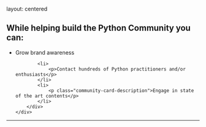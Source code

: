 layout: centered

## While helping build the Python Community you can:
<div class="home-sec">
    <div class="this-is-for">
        <ul class="this-is-for">
            <li>
                <p >Grow brand awareness</p>
            </li>
        
            <li>
                <p>Contact hundreds of Python practitioners and/or enthusiasts</p>
            </li>
            <li>
                <p class="community-card-description">Engage in state of the art contents</p>
            </li>
        </div>
    </div>
</ul>

<hr class="green-line">
